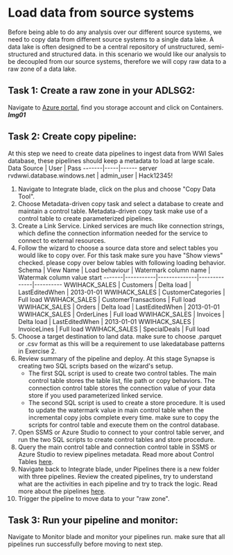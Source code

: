 # Load data from source systems
Before being able to do any analysis over our different source systems, we need to copy data from different source systems to a single data lake. A data lake is often designed to be a central repository of unstructured, semi-structured and structured data. in this scenario we would like our analysis to be decoupled from our source systems, therefore we will copy raw  data to a raw zone of a data lake. 
## Task 1: Create a raw zone in your ADLSG2:
Navigate to [Azure portal](<https://ms.portal.azure.com/>), find you storage account and click on Containers.
***Img01***
## Task 2: Create copy pipeline:
At this step we need to create data pipelines to ingest data from WWI Sales database, these pipelines should keep a metadata to load at large scale.
  Data Source | User | Pass
  -------|-----|------
  server rvdwwi.database.windows.net  |  admin_user | Hack12345!
1. Navigate to Integrate blade, click on the plus and choose "Copy Data Tool".   
2. Choose Metadata-driven copy task and select a database to create and maintain a control table. Metadata-driven copy task make use of a control table to create parameterized pipelines. 
3. Create a Link Service. Linked services are much like connection strings, which define the connection information needed for the service to connect to external resources. 
4. Follow the wizard to choose a source data store and select tables you would like to copy over. For this task make sure you have "Show views" checked. please copy over below tables with following loading behavior.     
   Schema | View Name | Load behaviour | Watermark column name | Watermak column value start
   -------|-----------|--------------|--------------|----------
   WWIHACK_SALES | Customers | Delta load | LastEditedWhen | 2013-01-01
   WWIHACK_SALES | CustomerCategories | Full load
   WWIHACK_SALES | CustomerTransactions | Full load
   WWIHACK_SALES | Orders | Delta load | LastEditedWhen | 2013-01-01
   WWIHACK_SALES | OrderLines | Full load
   WWIHACK_SALES | Invoices | Delta load | LastEditedWhen | 2013-01-01
   WWIHACK_SALES | InvoiceLines | Full load
   WWIHACK_SALES | SpecialDeals | Full load
7.  Choose a target destination to land data. make sure to choose .parquet or .csv format as this will be a requirement  to use lakedatabase patterns in Exercise 2.  
8.  Review summary of the pipeline and deploy. At this stage Synapse is creating two SQL scripts based on the wizard's setup. 
    - The first SQL script is used to create two control tables. The main control table stores the table list, file path or copy behaviors. The connection control table stores the connection value of your data store if you used parameterized linked service.
    - The second SQL script is used to create a store procedure. It is used to update the watermark value in main control table when the incremental copy jobs complete every time. make sure to copy the scripts for control table and execute them on the control database.
9. Open SSMS or Azure Studio to connect to your control table server, and run the two SQL scripts to create control tables and store procedure.
10. Query the main control table and connection control table in SSMS or Azure Studio  to review pipelines metadata. Read more about Control Tables [here](<https://docs.microsoft.com/en-us/azure/data-factory/copy-data-tool-metadata-driven#control-tables>). 
11. Navigate back to Integrate blade, under Pipelines there is a new folder with three pipelines. Review the created pipelines, try to understand what are the activities in each pipeline and try to track the logic. Read more about the pipelines [here](<https://docs.microsoft.com/en-us/azure/data-factory/copy-data-tool-metadata-driven#pipelines>).  
12. Trigger the pipeline to move data to your "raw zone".  

  
## Task 3: Run your pipeline and monitor:
  Navigate to Monitor blade and monitor your pipelines run. make sure that all pipelines run successfully before moving to next step.
